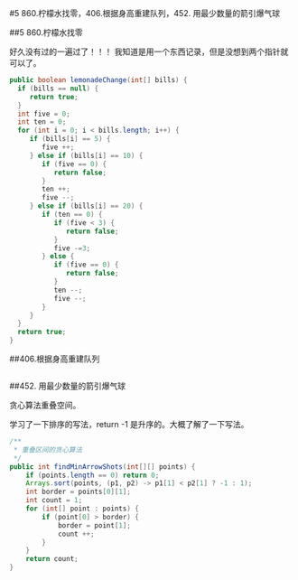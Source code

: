 #5 860.柠檬水找零，406.根据身高重建队列，452. 用最少数量的箭引爆气球

##5 860.柠檬水找零

好久没有过的一遍过了！！！
我知道是用一个东西记录，但是没想到两个指针就可以了。


```java
public boolean lemonadeChange(int[] bills) {
  if (bills == null) {
     return true;
  }
  int five = 0;
  int ten = 0;
  for (int i = 0; i < bills.length; i++) {
     if (bills[i] == 5) {
        five ++;
     } else if (bills[i] == 10) {
        if (five == 0) {
           return false;
        }
        ten ++;
        five --;
     } else if (bills[i] == 20) {
        if (ten == 0) {
           if (five < 3) {
              return false;
           }
           five -=3;
        } else {
           if (five == 0) {
              return false;
           }
           ten --;
           five --;
        }
     }
  }
  return true;
}

```
##406.根据身高重建队列



```java


```
##452. 用最少数量的箭引爆气球

贪心算法重叠空间。

学习了一下排序的写法，return -1 是升序的。大概了解了一下写法。

```java
/**
 * 重叠区间的贪心算法
 */
public int findMinArrowShots(int[][] points) {
    if (points.length == 0) return 0;
    Arrays.sort(points, (p1, p2) -> p1[1] < p2[1] ? -1 : 1);
    int border = points[0][1];
    int count = 1;
    for (int[] point : points) {
        if (point[0] > border) {
            border = point[1];
            count ++;
        }
    }
    return count;
}

```
